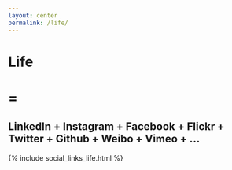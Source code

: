 ```yaml
---
layout: center
permalink: /life/
---
```



# Life

# =  

## LinkedIn + Instagram + Facebook + Flickr + Twitter + Github + Weibo + Vimeo + ... 


{% include social_links_life.html %}






